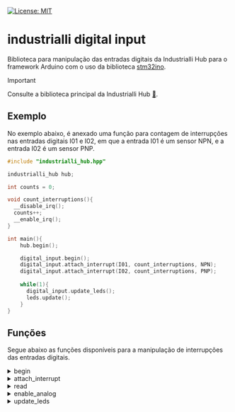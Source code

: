 [![License: MIT](https://img.shields.io/badge/License-MIT-yellow.svg)](https://opensource.org/licenses/MIT)

# industrialli digital input

Biblioteca para manipulação das entradas digitais da Industrialli Hub para o framework Arduino com o uso da biblioteca [stm32ino](https://github.com/stm32duino/).

> [!IMPORTANT]  
> Consulte a biblioteca principal da Industrialli Hub [:link:](https://github.com/Industrialli/Industrialli-Hub).

## Exemplo
No exemplo abaixo, é anexado uma função para contagem de interrupções nas entradas digitais I01 e I02, em que a entrada I01 é um sensor NPN, e a entrada I02 é um sensor PNP.

```cpp
#include "industrialli_hub.hpp"

industrialli_hub hub;

int counts = 0;

void count_interruptions(){
  __disable_irq();
  counts++;
  __enable_irq();
}

int main(){
    hub.begin();

    digital_input.begin();
    digital_input.attach_interrupt(I01, count_interruptions, NPN);
    digital_input.attach_interrupt(I02, count_interruptions, PNP);
	
    while(1){
      digital_input.update_leds();
      leds.update();
    }
}
```

## Funções

Segue abaixo as funções disponíveis para a manipulação de interrupções das entradas digitais.

<details>
<summary>begin</summary>

Inicializa a biblioteca.

**Parâmetros:** void

**Retorno:** void

**Exemplo**
```cpp
digital_input.begin();
```
</details>

<details>
<summary>attach_interrupt</summary>

Anexa uma função a uma entrada digital para ser executada a cada interrupção.

**Parâmetros:**
- uint8_t: entrada digital: I01, I02, ... , I08.
- void (*_callback)(): ponteiro para uma função que será anexada a entrada digital.
- uint32_t: modo de contagem: PNP ou NPN.

**Retorno:** void

**Exemplo**
```cpp
void setup(){
	hub.begin();

	digital_input.begin();
	digital_input.attach_interrupt(I02, count_interruptions, NPN);
}
```
</details>

<details>
<summary>read</summary>

Retorna o estado atual de uma entrada digital, sem precisar associar a entrada a uma função de interrupção.

**Parâmetros:**
- uint8_t: entrada digital: I01, I02, ... , I08.

**Retorno:**
- int: retorna o estado da entrada digital.

**Exemplo**
```cpp
void loop(){
	Serial.println(digital_input.read(I07));
}
```
</details>

<details>
<summary>enable_analog</summary>

Habilita uma entrada analógica para funcionar como uma entrada digital.

OBS.: Não é possivel anexar uma entrada analógica a uma função de interrupção.

**Parâmetros:**
- uint8_t: entrada digital: I01, I02, ... , I08.

**Retorno:** void

**Exemplo**
```cpp
void setup(){
	hub.begin();

	digital_input.begin();
	digital_input.enable_analog(A04);
}

void loop(){
	Serial.println(digital_input.read(A04));

	digital_input.update_leds();
	leds.update();
}
```
</details>

<details>
<summary>update_leds</summary>

Atualiza os leds das entradas digitais com base no tipo de contagem.

**Parâmetros:** void

**Retorno:** void

**Exemplo**
```cpp
void loop(){
	digital_input.update_leds();
	leds.update();
}
```
</details>
